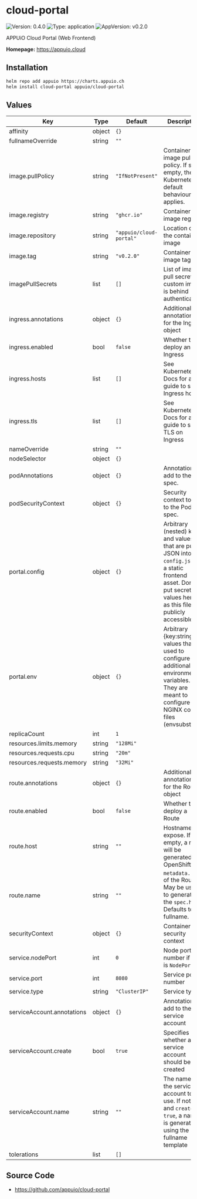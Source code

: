 # cloud-portal

![Version: 0.4.0](https://img.shields.io/badge/Version-0.4.0-informational?style=flat-square) ![Type: application](https://img.shields.io/badge/Type-application-informational?style=flat-square) ![AppVersion: v0.2.0](https://img.shields.io/badge/AppVersion-v0.2.0-informational?style=flat-square)

APPUiO Cloud Portal (Web Frontend)

**Homepage:** <https://appuio.cloud>

## Installation

```bash
helm repo add appuio https://charts.appuio.ch
helm install cloud-portal appuio/cloud-portal
```
<!---
The README.md file is automatically generated with helm-docs!

Edit the README.gotmpl.md template instead.
-->

## Values

| Key | Type | Default | Description |
|-----|------|---------|-------------|
| affinity | object | `{}` |  |
| fullnameOverride | string | `""` |  |
| image.pullPolicy | string | `"IfNotPresent"` | Container image pull policy. If set to empty, then Kubernetes default behaviour applies. |
| image.registry | string | `"ghcr.io"` | Container image registry |
| image.repository | string | `"appuio/cloud-portal"` | Location of the container image |
| image.tag | string | `"v0.2.0"` | Container image tag |
| imagePullSecrets | list | `[]` | List of image pull secrets if custom image is behind authentication. |
| ingress.annotations | object | `{}` | Additional annotations for the Ingress object |
| ingress.enabled | bool | `false` | Whether to deploy an Ingress |
| ingress.hosts | list | `[]` | See Kubernetes Docs for a guide to setup Ingress hosts |
| ingress.tls | list | `[]` | See Kubernetes Docs for a guide to setup TLS on Ingress |
| nameOverride | string | `""` |  |
| nodeSelector | object | `{}` |  |
| podAnnotations | object | `{}` | Annotations to add to the Pod spec. |
| podSecurityContext | object | `{}` | Security context to add to the Pod spec. |
| portal.config | object | `{}` | Arbitrary (nested) keys and values that are put as JSON into `config.json` as a static frontend asset. Don't put secret values here, as this file is publicly accessible. |
| portal.env | object | `{}` | Arbitrary {key:string} values that are used to configure additional environment variables. They are meant to configure NGINX config files (envsubst) |
| replicaCount | int | `1` |  |
| resources.limits.memory | string | `"128Mi"` |  |
| resources.requests.cpu | string | `"20m"` |  |
| resources.requests.memory | string | `"32Mi"` |  |
| route.annotations | object | `{}` | Additional annotations for the Route object |
| route.enabled | bool | `false` | Whether to deploy a Route |
| route.host | string | `""` | Hostname to expose. If empty, a name will be generated by OpenShift. |
| route.name | string | `""` | `metadata.name` of the Route. May be used to generate the `spec.host`. Defaults to fullname. |
| securityContext | object | `{}` | Container security context |
| service.nodePort | int | `0` | Node port number if `type` is `NodePort` |
| service.port | int | `8080` | Service port number |
| service.type | string | `"ClusterIP"` | Service type |
| serviceAccount.annotations | object | `{}` | Annotations to add to the service account |
| serviceAccount.create | bool | `true` | Specifies whether a service account should be created |
| serviceAccount.name | string | `""` | The name of the service account to use. If not set and `create` is `true`, a name is generated using the fullname template |
| tolerations | list | `[]` |  |

## Source Code

* <https://github.com/appuio/cloud-portal>

<!---
Common/Useful Link references from values.yaml
-->
[resource-units]: https://kubernetes.io/docs/concepts/configuration/manage-resources-containers/#resource-units-in-kubernetes
[prometheus-operator]: https://github.com/coreos/prometheus-operator
